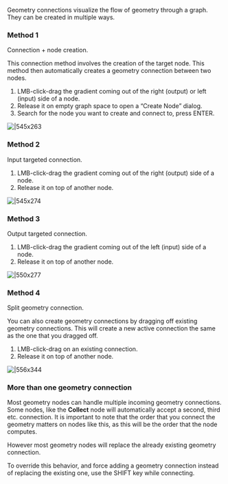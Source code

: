Geometry connections visualize the flow of geometry through a graph. They can be created in multiple ways.

### Method 1

Connection + node creation.

This connection method involves the creation of the target node. This method then automatically creates a geometry connection between two nodes.

1. LMB-click-drag the gradient coming out of the right (output) or left (input) side of a node.
2. Release it on empty graph space to open a “Create Node” dialog.
3. Search for the node you want to create and connect to, press ENTER.

![|545x263](https://lh4.googleusercontent.com/Ckj9l8-x5ByN0qy27SxMO1tlOZCW4NembAp7taatDRqN-mAEAPmloL13yWZh0mdcgcYPsXyAB7Qqr6murrr-isg2MDVrZWjltQJNuyELAMoLswcBuL43HtF8IZDkkYQWfOpya67QCcgZQkqHBCcvUXSjyN_-IWQMpVXC3vQbxSQ-jmN5ZPCgcjQpyA)

### Method 2

Input targeted connection.

1. LMB-click-drag the gradient coming out of the right (output) side of a node.
2. Release it on top of another node.

![|545x274](https://lh5.googleusercontent.com/bLz6FM_IuY7t_VjYEoLIOK5IRIdfb-zulDz4QMkCRfLD7vfT55eWV1kivFnmO2xN6QQIvW7-iTEA0GfsGUGq-zlix8QNHiuVoRuFS9e7y2qyNDWR5ImUcjTQpTcgAWUf8mdjIUxQuSLpozY9-AnfE9hF9epiycprfOg2NS-VF_5BSXBb31Orrx48Lg)

### Method 3

Output targeted connection.

1. LMB-click-drag the gradient coming out of the left (input) side of a node.
2. Release it on top of another node.

![|550x277](https://lh3.googleusercontent.com/wyuA2TDqphCq2tkee9gYlIQ46WBpA1IIP8pjvxlc1v6P2F-xWMJ5vfQjXqQ-d4vF0HMXJXaFJjJMc0k-7RO5w_VoHZ2pWF08FeoeSs9ob-UZtI7DBI-etX1Oi_yq4FawxfgQV8SpwxlXql_9JcrMHzHaaxv9UWdajg6KFAzroF3QD4YrZyPJN1M6cQ)

### Method 4

Split geometry connection.

You can also create geometry connections by dragging off existing geometry connections. This will create a new active connection the same as the one that you dragged off.

1. LMB-click-drag on an existing connection.
2. Release it on top of another node.

![|556x344](https://lh5.googleusercontent.com/iFZb1G03hjP0TdNUIuuVEKJxSrwgTxJ5X75Tp_CIwJK_yH2-h7WEyLXjv8yToCIS4D_O5hwyd1A6ku6tvzVTeaN7RKPPCMdzXcb3BeF3zcyYr6bYxwj57xa08Bn4dIIp8vOi3kxMejUgg0MmK-buSj7Gz6Qy35YI8EAIFhmAdYihUwLwe-0peCDhOA)

### More than one geometry connection

Most geometry nodes can handle multiple incoming geometry connections. Some nodes, like the **Collect** node will automatically accept a second, third etc. connection. It is important to note that the order that you connect the geometry matters on nodes like this, as this will be the order that the node computes.

However most geometry nodes will replace the already existing geometry connection.

To override this behavior, and force adding a geometry connection instead of replacing the existing one, use the SHIFT key while connecting.
